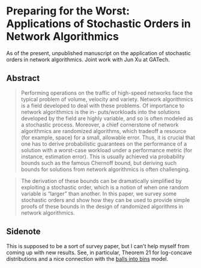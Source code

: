 # Preparing for the Worst: Applications of Stochastic Orders in Network Algorithmics

As of the present, unpublished manuscript on the application of stochastic orders in network algorithmics. Joint work with Jun Xu at GATech.

## Abstract 

> Performing operations on the traffic of high-speed networks face the typical problem of volume, velocity and variety. Network algorithmics is a field developed to deal with these problems. Of importance to network algorithmics is the in- puts/workloads into the solutions developed by the field are highly variable, and so is often modeled as a stochastic process. Moreover, a chief cornerstone of network algorithmics are randomized algorithms, which tradeoff a resource (for example, space) for a small, allowable error. Thus, it is crucial that one has to derive probabilistic guarantees on the performance of a solution with a worst-case workload under a performance metric (for instance, estimation error). This is usually achieved via probability bounds such as the famous Chernoff bound, but deriving such bounds for solutions from network algorithmics is often challenging.

> The derivation of these bounds can be dramatically simplified by exploiting a stochastic order, which is a notion of when one random variable is “larger” than another. In this paper, we survey some stochastic orders and show how they can be used to provide simple proofs of these bounds in the design of randomized algorithms in network algorithmics.

## Sidenote

This is supposed to be a sort of survey paper, but I can't help myself from coming up with new results. See, in particular, Theorem 21 for log-concave distributions and a nice connection with the [balls into bins](https://en.wikipedia.org/wiki/Balls_into_bins) model.
